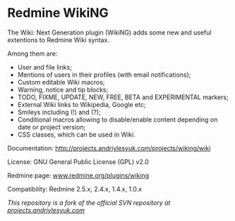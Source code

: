 # Redmine WikiNG
The Wiki: Next Generation plugin (WikiNG) adds some new and useful extentions to Redmine Wiki syntax.

Among them are:

* User and file links;
* Mentions of users in their profiles (with email notifications);
* Custom editable Wiki macros;
* Warning, notice and tip blocks;
* TODO, FIXME, UPDATE, NEW, FREE, BETA and EXPERIMENTAL markers;
* External Wiki links to Wikipedia, Google etc;
* Smileys including (!) and (?);
* Conditional macros allowing to disable/enable content depending on date or project version;
* CSS classes, which can be used in Wiki.

Documentation: http://projects.andriylesyuk.com/projects/wiking/wiki

License: GNU General Public License (GPL) v2.0

Redmine page: www.redmine.org/plugins/wiking

Compatibility: Redmine 2.5.x, 2.4.x, 1.4.x, 1.0.x

*This repository is a fork of the official SVN repository at [projects.andriylesyuk.com](http://projects.andriylesyuk.com/projects/wiking/repository)*
